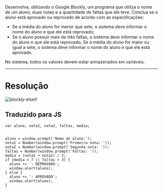 Desenvolva, utilizando o Google Blockly, um programa que utiliza o nome de um aluno, duas notas e a quantidade de faltas que ele teve.
Conclua se o aluno está aprovado ou reprovado de acordo com as especificações:
 
- Se a média do aluno for menor que sete, o sistema deve informar o nome do aluno e que ele está reprovado;
- Se o aluno possuir mais de três faltas, o sistema deve informar o nome do aluno e que ele está reprovado;
Se a média do aluno for maior ou igual a sete, o sistema deve informar o nome do aluno e que ele está aprovado.

No sistema, todos os valores devem estar armazenados em variáveis.

---

# Resolução

![blockly-elseif](https://github.com/alvesdanrley/FAP_Softex/assets/129902303/097c3b06-8471-44b9-8999-677aefbff050)

## Traduzido para JS

```
var aluno, nota1, nota2, faltas, media;


aluno = window.prompt('Nome do aluno:');
nota1 = Number(window.prompt('Primeira nota: '));
nota2 = Number(window.prompt('Segunda nota: '));
faltas = Number(window.prompt('Faltas: '));
media = (nota1 + nota2) / 2;
if (media < 7 || faltas > 3) {
  aluno += ': REPROVADO';
  window.alert(aluno);
} else {
  aluno += ': APROVADO';
  window.alert(aluno);
}
